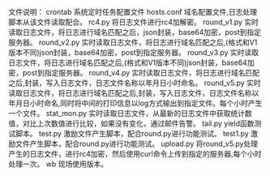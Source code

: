 文件说明：
crontab        系统定时任务配置文件
hosts.conf     域名配置文件,日志处理脚本从该文件读取配合。
rc4.py         将日志文件进行rc4加解密。
round_v1.py    实时读取日志文件，将日志进行域名匹配之后，json封装，base64加密，post到指定服务器。
round_v2.py    实时读取日志文件，将日志进行域名匹配之后,(格式和V1版本不同)json封装，base64加密，post到指定服务器。
round_v3.py    实时读取日志文件，将日志进行域名匹配之后,(格式和V1版本不同)json封装，base64加密，post到指定服务器。
round_v4.py    实时读取日志文件，将日志进行域名匹配之后,封装，写入日志文件，日志文件名称以年月日小时命名。
round_v5.py    实时读取日志文件，将日志进行域名匹配之后,封装，写入日志文件，日志文件名称以年月日小时命名,同时将中间的打印信息以log方式输出到指定文件。每个小时产生一个文件。
stat_mon.py    实时读取日志文件，从最新的日志文件中获取统计数值，对比上次数值进行比较，如果没有变化，通过邮件告警。
tail.py        yield函数测试脚本。
test.py        激励文件产生脚本，配合round.py进行功能测试。
test1.py       激励文件产生脚本，配合round.py进行功能测试。
upload.py      将round_v5.py处理产生的日志文件，进行rc4加密，然后使用curl命令上传到指定的服务器,每个小时处理一次。
wb             现场使用版本。

